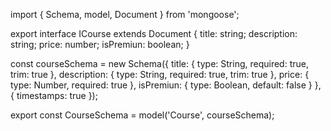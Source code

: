 import { Schema, model, Document } from 'mongoose';

export interface ICourse extends Document {
    title: string;
    description: string;
    price: number;
    isPremiun: boolean;
}

const courseSchema = new Schema<ICourse>({
    title: {
        type: String,
        required: true,
        trim: true
    },
    description: {
        type: String,
        required: true,
        trim: true
    },
    price: {
        type: Number,
        required: true
    },
    isPremiun: {
        type: Boolean,
        default: false
    }
}, {
    timestamps: true
});

export const CourseSchema = model<ICourse>('Course', courseSchema);
